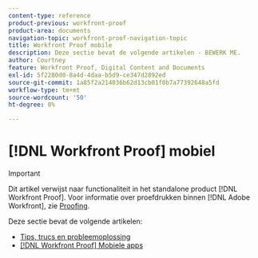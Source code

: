 ```yaml
---
content-type: reference
product-previous: workfront-proof
product-area: documents
navigation-topic: workfront-proof-navigation-topic
title: Workfront Proof mobile
description: Deze sectie bevat de volgende artikelen - BEWERK ME.
author: Courtney
feature: Workfront Proof, Digital Content and Documents
exl-id: 5f2280d0-8a4d-4daa-b5d9-ce347d2892ed
source-git-commit: 1a85f2a214036b62d13cb01f0b7a77392648a5fd
workflow-type: tm+mt
source-wordcount: '50'
ht-degree: 0%

---
```


# [!DNL Workfront Proof] mobiel

>[!IMPORTANT]
>
>Dit artikel verwijst naar functionaliteit in het standalone product [!DNL Workfront Proof]. Voor informatie over proefdrukken binnen [!DNL Adobe Workfront], zie [Proofing](../../review-and-approve-work/proofing/proofing.md).

Deze sectie bevat de volgende artikelen:

* [Tips, trucs en probleemoplossing](https://experience.workfront.com/s/article/Tips-tricks-and-troubleshooting-1369688232)
* [[!DNL Workfront Proof] Mobiele apps](https://experience.workfront.com/s/article/Workfront-Proof-mobile-app-1302522751)
